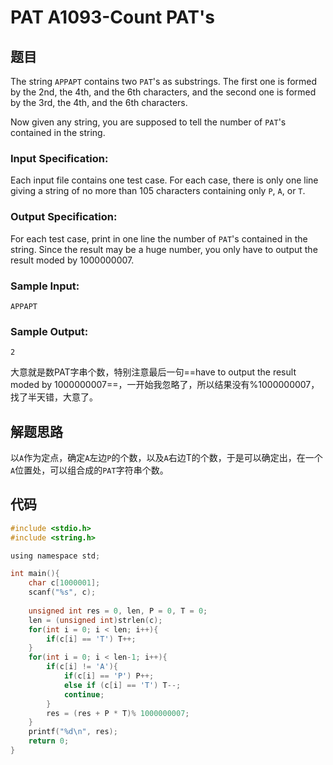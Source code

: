 # PAT A1093-Count PAT's

## 题目

The string `APPAPT` contains two `PAT`'s as substrings. The first one is formed by the 2nd, the 4th, and the 6th characters, and the second one is formed by the 3rd, the 4th, and the 6th characters.

Now given any string, you are supposed to tell the number of `PAT`'s contained in the string.

### Input Specification:

Each input file contains one test case. For each case, there is only one line giving a string of no more than 105 characters containing only `P`, `A`, or `T`.

### Output Specification:

For each test case, print in one line the number of `PAT`'s contained in the string. Since the result may be a huge number, you only have to output the result moded by 1000000007.

### Sample Input:

```in
APPAPT
```

### Sample Output:

```out
2
```

大意就是数PAT字串个数，特别注意最后一句==have to output the result moded by 1000000007==，一开始我忽略了，所以结果没有%1000000007，找了半天错，大意了。

## 解题思路

以`A`作为定点，确定`A`左边`P`的个数，以及`A`右边T的个数，于是可以确定出，在一个`A`位置处，可以组合成的`PAT`字符串个数。

## 代码

```c
#include <stdio.h>
#include <string.h>

using namespace std;

int main(){
    char c[1000001];
    scanf("%s", c);
    
    unsigned int res = 0, len, P = 0, T = 0;
    len = (unsigned int)strlen(c);
    for(int i = 0; i < len; i++){
        if(c[i] == 'T') T++;
    }
    for(int i = 0; i < len-1; i++){
        if(c[i] != 'A'){
            if(c[i] == 'P') P++;
            else if (c[i] == 'T') T--;
            continue;
        }
        res = (res + P * T)% 1000000007;
    }
    printf("%d\n", res);
    return 0;
}

```

